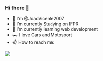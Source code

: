 ### Hi there 👋
- 👀 I'm @JoaoVicente2007
- 🔭 I’m currently Studying on IFPR
- 🌱 I’m currently learning web development
- 🏎️ I love Cars and Motosport
- 📫 How to reach me:

<a href="https://www.instagram.com/joaozinhovicente_/" target="_blank"><img src="https://img.shields.io/badge/-Instagram-%23E4405F?style=for-the-badge&logo=instagram&logoColor=white" target="_blank"></a>

